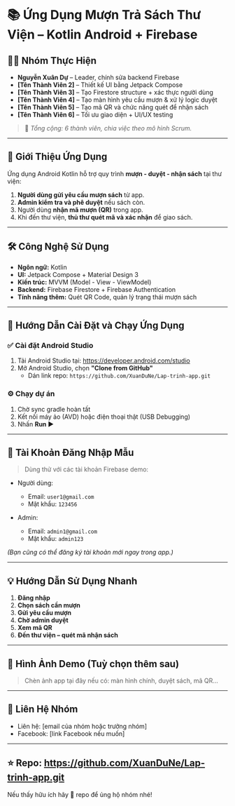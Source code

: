 # 📚 Ứng Dụng Mượn Trả Sách Thư Viện – Kotlin Android + Firebase

## 👨‍💻 Nhóm Thực Hiện

- **Nguyễn Xuân Dự** – Leader, chính sửa backend Firebase
- **[Tên Thành Viên 2]** – Thiết kế UI bằng Jetpack Compose
- **[Tên Thành Viên 3]** – Tạo Firestore structure + xác thực người dùng
- **[Tên Thành Viên 4]** – Tạo màn hình yêu cầu mượn & xử lý logic duyệt
- **[Tên Thành Viên 5]** – Tạo mã QR và chức năng quét để nhận sách
- **[Tên Thành Viên 6]** – Tối ưu giao diện + UI/UX testing

> 📌 *Tổng cộng: 6 thành viên, chia việc theo mô hình Scrum.*

---

## 📱 Giới Thiệu Ứng Dụng

Ứng dụng Android Kotlin hỗ trợ quy trình **mượn - duyệt - nhận sách** tại thư viện:

1. **Người dùng gửi yêu cầu mượn sách** từ app.
2. **Admin kiểm tra và phê duyệt** nếu sách còn.
3. Người dùng **nhận mã mượn (QR)** trong app.
4. Khi đến thư viện, **thủ thư quét mã và xác nhận** để giao sách.

---

## 🛠️ Công Nghệ Sử Dụng

- **Ngôn ngữ:** Kotlin
- **UI:** Jetpack Compose + Material Design 3
- **Kiến trúc:** MVVM (Model - View - ViewModel)
- **Backend:** Firebase Firestore + Firebase Authentication
- **Tính năng thêm:** Quét QR Code, quản lý trạng thái mượn sách

---

## 🚀 Hướng Dẫn Cài Đặt và Chạy Ứng Dụng

### ✅ Cài đặt Android Studio

1. Tải Android Studio tại: https://developer.android.com/studio
2. Mở Android Studio, chọn **"Clone from GitHub"**
   - Dán link repo: `https://github.com/XuanDuNe/Lap-trinh-app.git`

### ⚙️ Chạy dự án

1. Chờ sync gradle hoàn tất
2. Kết nối máy ảo (AVD) hoặc điện thoại thật (USB Debugging)
3. Nhấn **Run ▶️**

---

## 🔐 Tài Khoản Đăng Nhập Mẫu

> Dùng thử với các tài khoản Firebase demo:

- Người dùng:
  - Email: `user1@gmail.com`
  - Mật khẩu: `123456`

- Admin:
  - Email: `admin1@gmail.com`
  - Mật khẩu: `admin123`

*(Bạn cũng có thể đăng ký tài khoản mới ngay trong app.)*

---

## 💡 Hướng Dẫn Sử Dụng Nhanh

1. **Đăng nhập**
2. **Chọn sách cần mượn**
3. **Gửi yêu cầu mượn**
4. **Chờ admin duyệt**
5. **Xem mã QR**
6. **Đến thư viện – quét mã nhận sách**

---

## 📸 Hình Ảnh Demo (Tuỳ chọn thêm sau)

> Chèn ảnh app tại đây nếu có: màn hình chính, duyệt sách, mã QR...

---

## 📩 Liên Hệ Nhóm

- Liên hệ: [email của nhóm hoặc trưởng nhóm]
- Facebook: [link Facebook nếu muốn]

---

## ⭐ Repo: https://github.com/XuanDuNe/Lap-trinh-app.git

Nếu thấy hữu ích hãy 🌟 repo để ủng hộ nhóm nhé!
